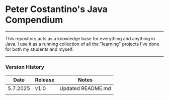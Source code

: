 # Peter Costantino's Java Compendium
___

This repository acts as a knowledge base for everything and anything in Java. I use it as a running collection
of all the "learning" projects I've done for both my students and myself.

___
### Version History

| Date     | Release | Notes                                  |
|----------|---------|----------------------------------------|
| 5.7.2025 | v1.0    | Updated README.md |
|          |         |                                        |
